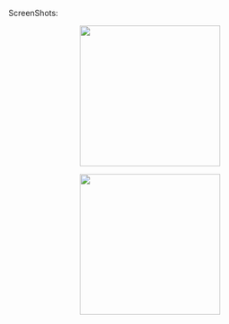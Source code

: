 ScreenShots:
<p align="center">
<img src="https://github.com/manojs27/WrkSpot/assets/16115598/a78448c1-5105-4392-bd4b-01eaef914f00" width="250">
</p>


<p align="center">
<img src="https://github.com/manojs27/WrkSpot/assets/16115598/3fc96bb3-d9fd-4b1d-871e-d843b7f4d496" width="250">
</p>

